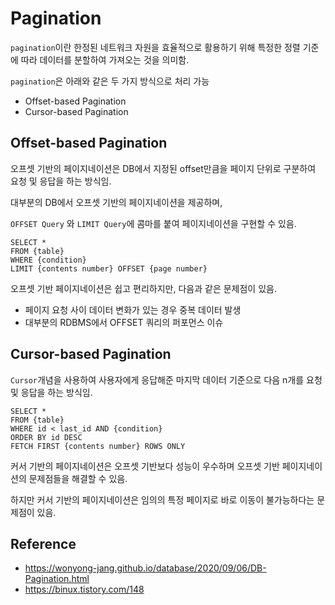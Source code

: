 # Pagination

`pagination`이란 한정된 네트워크 자원을 효율적으로 활용하기 위해 특정한 정렬 기준에 따라 데이터를 분할하여 가져오는 것을 의미함.  

`pagination`은 아래와 같은 두 가지 방식으로 처리 가능  

- Offset-based Pagination
- Cursor-based Pagination



## Offset-based Pagination

오프셋 기반의 페이지네이션은 DB에서 지정된 offset만큼을 페이지 단위로 구분하여 요청 및 응답을 하는 방식임.  

대부분의 DB에서 오프셋 기반의 페이지네이션을 제공하며,  

`OFFSET Query` 와 `LIMIT Query`에 콤마를 붙여 페이지네이션을 구현할 수 있음.  

```mysql
SELECT *
FROM {table}
WHERE {condition}
LIMIT {contents number} OFFSET {page number}
```

오프셋 기반 페이지네이션은 쉽고 편리하지만, 다음과 같은 문제점이 있음.  

- 페이지 요청 사이 데이터 변화가 있는 경우 중복 데이터 발생
- 대부분의 RDBMS에서 OFFSET 쿼리의 퍼포먼스 이슈



## Cursor-based Pagination

`Cursor`개념을 사용하여 사용자에게 응답해준 마지막 데이터 기준으로 다음 n개를 요청 및 응답을 하는 방식임.  

```mysql
SELECT *
FROM {table}
WHERE id < last_id AND {condition}
ORDER BY id DESC
FETCH FIRST {contents number} ROWS ONLY
```

커서 기반의 페이지네이션은 오프셋 기반보다 성능이 우수하며 오프셋 기반 페이지네이션의 문제점들을 해결할 수 있음.  

하지만 커서 기반의 페이지네이션은 임의의 특정 페이지로 바로 이동이 불가능하다는 문제점이 있음.  



## Reference

- https://wonyong-jang.github.io/database/2020/09/06/DB-Pagination.html
- https://binux.tistory.com/148
